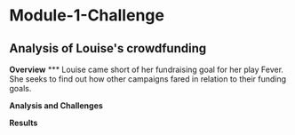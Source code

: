 # Module-1-Challenge
## Analysis of Louise's crowdfunding

**Overview** 
*** Louise came short of her fundraising goal for her play Fever. She seeks to find out how other campaigns fared in relation to their funding goals.

**Analysis and Challenges**

**Results**

